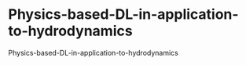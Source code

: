 # Physics-based-DL-in-application-to-hydrodynamics
Physics-based-DL-in-application-to-hydrodynamics
